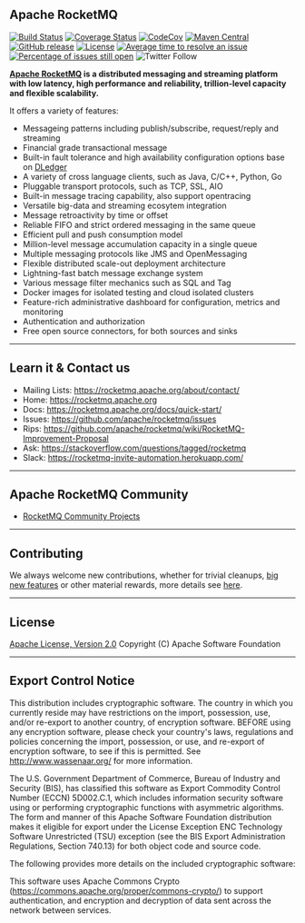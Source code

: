 ## Apache RocketMQ 
[![Build Status](https://travis-ci.org/apache/rocketmq.svg?branch=master)](https://travis-ci.org/apache/rocketmq) [![Coverage Status](https://coveralls.io/repos/github/apache/rocketmq/badge.svg?branch=master)](https://coveralls.io/github/apache/rocketmq?branch=master)
[![CodeCov](https://codecov.io/gh/apache/rocketmq/branch/master/graph/badge.svg)](https://codecov.io/gh/apache/rocketmq)
[![Maven Central](https://maven-badges.herokuapp.com/maven-central/org.apache.rocketmq/rocketmq-all/badge.svg)](http://search.maven.org/#search%7Cga%7C1%7Corg.apache.rocketmq)
[![GitHub release](https://img.shields.io/badge/release-download-orange.svg)](https://rocketmq.apache.org/dowloading/releases)
[![License](https://img.shields.io/badge/license-Apache%202-4EB1BA.svg)](https://www.apache.org/licenses/LICENSE-2.0.html)
[![Average time to resolve an issue](http://isitmaintained.com/badge/resolution/apache/rocketmq.svg)](http://isitmaintained.com/project/apache/rocketmq "Average time to resolve an issue")
[![Percentage of issues still open](http://isitmaintained.com/badge/open/apache/rocketmq.svg)](http://isitmaintained.com/project/apache/rocketmq "Percentage of issues still open")
![Twitter Follow](https://img.shields.io/twitter/follow/ApacheRocketMQ?style=social)

**[Apache RocketMQ](https://rocketmq.apache.org) is a distributed messaging and streaming platform with low latency, high performance and reliability, trillion-level capacity and flexible scalability.**

It offers a variety of features:

* Messageing patterns including publish/subscribe, request/reply and streaming
* Financial grade transactional message
* Built-in fault tolerance and high availability configuration options base on [DLedger](https://github.com/openmessaging/openmessaging-storage-dledger)
* A variety of cross language clients, such as Java, C/C++, Python, Go
* Pluggable transport protocols, such as TCP, SSL, AIO
* Built-in message tracing capability, also support opentracing
* Versatile big-data and streaming ecosytem integration
* Message retroactivity by time or offset
* Reliable FIFO and strict ordered messaging in the same queue
* Efficient pull and push consumption model
* Million-level message accumulation capacity in a single queue
* Multiple messaging protocols like JMS and OpenMessaging
* Flexible distributed scale-out deployment architecture
* Lightning-fast batch message exchange system
* Various message filter mechanics such as SQL and Tag
* Docker images for isolated testing and cloud isolated clusters
* Feature-rich administrative dashboard for configuration, metrics and monitoring
* Authentication and authorization
* Free open source connectors, for both sources and sinks

----------

## Learn it & Contact us
* Mailing Lists: <https://rocketmq.apache.org/about/contact/>
* Home: <https://rocketmq.apache.org>
* Docs: <https://rocketmq.apache.org/docs/quick-start/>
* Issues: <https://github.com/apache/rocketmq/issues>
* Rips: <https://github.com/apache/rocketmq/wiki/RocketMQ-Improvement-Proposal>
* Ask: <https://stackoverflow.com/questions/tagged/rocketmq>
* Slack: <https://rocketmq-invite-automation.herokuapp.com/>
 

----------

## Apache RocketMQ Community
* [RocketMQ Community Projects](https://github.com/apache/rocketmq-externals)
----------

## Contributing
We always welcome new contributions, whether for trivial cleanups, [big new features](https://github.com/apache/rocketmq/wiki/RocketMQ-Improvement-Proposal) or other material rewards, more details see [here](http://rocketmq.apache.org/docs/how-to-contribute/).
 
----------
## License
[Apache License, Version 2.0](http://www.apache.org/licenses/LICENSE-2.0.html) Copyright (C) Apache Software Foundation


----------
## Export Control Notice
This distribution includes cryptographic software. The country in which you currently reside may have
restrictions on the import, possession, use, and/or re-export to another country, of encryption software.
BEFORE using any encryption software, please check your country's laws, regulations and policies concerning
the import, possession, or use, and re-export of encryption software, to see if this is permitted. See
<http://www.wassenaar.org/> for more information.

The U.S. Government Department of Commerce, Bureau of Industry and Security (BIS), has classified this
software as Export Commodity Control Number (ECCN) 5D002.C.1, which includes information security software
using or performing cryptographic functions with asymmetric algorithms. The form and manner of this Apache
Software Foundation distribution makes it eligible for export under the License Exception ENC Technology
Software Unrestricted (TSU) exception (see the BIS Export Administration Regulations, Section 740.13) for
both object code and source code.

The following provides more details on the included cryptographic software:

This software uses Apache Commons Crypto (https://commons.apache.org/proper/commons-crypto/) to
support authentication, and encryption and decryption of data sent across the network between
services.

